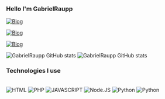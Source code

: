 ### Hello I'm GabrielRaupp

[![Blog](https://img.shields.io/badge/Gmail-D14836?style=for-the-badge&logo=gmail&logoColor=white)](https://mail.google.com/mail/u/0/?tab=rm&ogbl#inbox)

[![Blog](https://img.shields.io/badge/Instagram-E4405F?style=for-the-badge&logo=instagram&logoColor=white)](https://www.instagram.com/gabriel.raupp17/)

[![Blog](https://img.shields.io/badge/LinkedIn-0077B5?style=for-the-badge&logo=linkedin&logoColor=white)](https://www.linkedin.com/in/gabriel-rp-undefined-5800b6262/)

![GabrielRaupp GitHub stats](https://github-readme-stats.vercel.app/api?username=GabrielRaupp&show_icons=true&theme=radical)
![GabrielRaupp GitHub stats](https://github-readme-stats.vercel.app/api/top-langs/?username=GabrielRaupp&layout=compact&langs_count=280&theme=radical)



### Technologies I use

<div style ="display: inline_block"><br/>
<img alt="HTML" src="https://img.shields.io/badge/HTML5-E34F26?style=for-the-badge&logo=html5&logoColor=white" />

<img alt="PHP" src="https://img.shields.io/badge/PHP-777BB4?style=for-the-badge&logo=php&logoColor=white" />

<img alt="JAVASCRIPT" src="https://img.shields.io/badge/JavaScript-F7DF1E?style=for-the-badge&logo=javascript&logoColor=black" />

<img alt="Node.JS" src="https://img.shields.io/badge/Node.js-43853D?style=for-the-badge&logo=node.js&logoColor=white" />

<img alt="Python" src="https://img.shields.io/badge/Python-14354C?style=for-the-badge&logo=python&logoColor=white" />

<img alt="Python" src="https://img.shields.io/badge/Unity-100000?style=for-the-badge&logo=unity&logoColor=white" />

</div>
